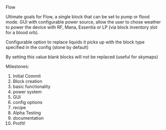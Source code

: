 Flow


Ultimate goals for Flow, a single block that can be set to pump or flood mode.
GUI with configurable power source, allow the user to chose weather to power the
device with RF, Mana, Essentia or LP (via block inventory slot for a blood orb). 

Configurable option to replace liquids it picks up with the block type specified in
the config (stone by default) 

By setting this value blank blocks will not be replaced (useful for skymaps)


Milestones:

1) Initial Commit
2) Block creation
3) basic functionality
4) power system
5) GUI
6) config options
7) recipe
8) Alpha Testing
9) documentation
10) Profit!
